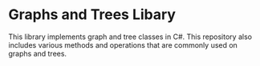 # Graphs and Trees Libary

This library implements graph and tree classes in C#. This repository also includes various methods and operations that are commonly used on graphs and trees.
